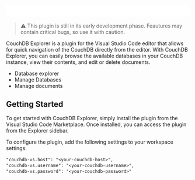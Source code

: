 ![CouchDB Explorer](resources/wiki/logo.svg?raw=true 'Title')

> ⚠️ This plugin is still in its early development phase. Feautures may contain critical bugs, so use it with caution.

CouchDB Explorer is a plugin for the Visual Studio Code editor that allows for quick navigation of the CouchDB directly from the editor. With CouchDB Explorer, you can easily browse the available databases in your CouchDB instance, view their contents, and edit or delete documents.

- Database explorer
- Manage Databases
- Manage documents

## Getting Started

To get started with CouchDB Explorer, simply install the plugin from the Visual Studio Code Marketplace. Once installed, you can access the plugin from the Explorer sidebar.

To configure the plugin, add the following settings to your workspace settings:

```
"couchdb-vs.host": "<your-couchdb-host>",
"couchdb-vs.username": "<your-couchdb-username>",
"couchdb-vs.password": "<your-couchdb-password>"
```
